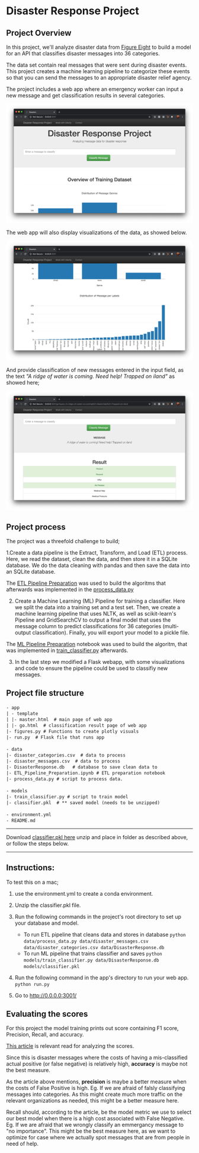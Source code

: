 # Disaster Response Project
## Project Overview
In this project, we'll analyze disaster data from [Figure Eight](https://www.figure-eight.com/) to build a model for an API that classifies disaster messages into 36 categories.

The data set contain real messages that were sent during disaster events. This project creates a machine learning pipeline to categorize these events so that you can send the messages to an appropriate disaster relief agency.

The project includes a web app where an emergency worker can input a new message and get classification results in several categories.

![webapp screenshot](/../img/dr_first_page.png)

The web app will also display visualizations of the data, as showed below.

![webapp screenshot](/../img/dr_visuals.png)

And provide classification of new messages entered in the input field, as the text *"A ridge of water is coming. Need help! Trapped on iland"* as showed here;

![webapp screenshot](/../img/dr_message_code.png)

## Project process
The project was a threefold challenge to build;  

1.Create a data pipeline is the Extract, Transform, and Load (ETL) process. Here, we read the dataset, clean the data, and then store it in a SQLite database. We do the data cleaning with pandas and then save the data into an SQLite database.

The [ETL Pipeline Preparation](/data/ETL_Pipeline_Preparation.ipynb) was used to build the algoritms that afterwards was implemented in the [process_data.py](/data/process_data.py)

2. Create a Machine Learning (ML) Pipeline for training a classifier. Here we split the data into a training set and a test set. Then, we create a machine learning pipeline that uses NLTK, as well as scikit-learn's Pipeline and GridSearchCV to output a final model that uses the message column to predict classifications for 36 categories (multi-output classification). Finally, you will export your model to a pickle file.

The [ML Pipeline Preparation](ML_Pipeline_Preparation.ipynb) notebook was used to build the algoritm, that was implemented in [train_classifier.py](/data/train_classifier.py) afterwards.

3. In the last step we modified a Flask webapp, with some visualizations and code to ensure the pipeline could be used to classifiy new messages.

## Project file structure

```
- app
| - template
| |- master.html  # main page of web app
| |- go.html  # classification result page of web app
|- figures.py # Functions to create plotly visuals
|- run.py  # Flask file that runs app

- data
|- disaster_categories.csv  # data to process
|- disaster_messages.csv  # data to process
|- DisasterResponse.db   # database to save clean data to
|- ETL_Pipeline_Preparation.ipynb # ETL preparation notebook
|- process_data.py # script to process data.

- models
|- train_classifier.py # script to train model
|- classifier.pkl  # ** saved model (needs to be unzipped)  

- environment.yml
- README.md

```
** **
Download [classifier.pkl here](https://www.dropbox.com/s/7vzqh1jhc8abnsf/classifier.pkl.zip?dl=0) unzip and place in folder as described above, or follow the steps below.
** **


## Instructions:

To test this on a mac;
1. use the environment.yml to create a conda environment.
2. Unzip the classifier.pkl file.
3. Run the following commands in the project's root directory to set up your database and model.

    - To run ETL pipeline that cleans data and stores in database
        `python data/process_data.py data/disaster_messages.csv data/disaster_categories.csv data/DisasterResponse.db`
    - To run ML pipeline that trains classifier and saves
        `python models/train_classifier.py data/DisasterResponse.db models/classifier.pkl`

2. Run the following command in the app's directory to run your web app.
    `python run.py`

3. Go to http://0.0.0.0:3001/

## Evaluating the scores

For this project the model training prints out score containing F1 score, Precision, Recall, and accuracy.

[This article](https://towardsdatascience.com/accuracy-precision-recall-or-f1-331fb37c5cb9) is relevant read for analyzing the scores.

Since this is disaster messages where the costs of having a mis-classified actual positive (or false negative) is relatively high, **accuracy** is maybe not the best measure.

As the article above mentions, **precision** is maybe a better measure when the costs of False Positive is high. Eg. If we are afraid of falsly classifying messages into categories. As this might create much more traffic on the relevant organizations as needed, this might be a better measure here.

Recall should, according to the article, be the model metric we use to select our best model when there is a high cost associated with False Negative. Eg. If we are afraid that we wrongly classify an emmergancy message to "no importance". This might be the best measure here, as we want to optimize for case where we actually spot messages that are from people in need of help.  
